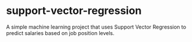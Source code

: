 # support-vector-regression
A simple machine learning project that uses Support Vector Regression to predict salaries based on job position levels.
